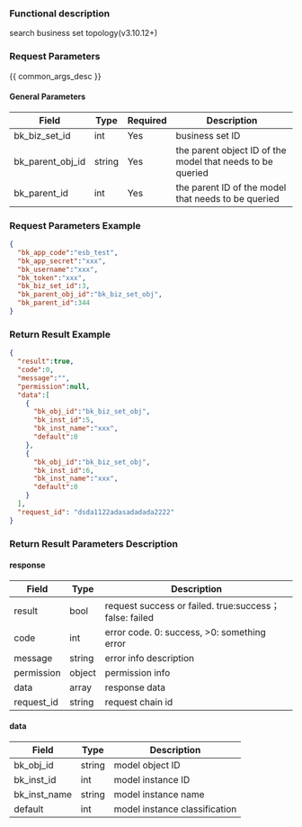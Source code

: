 ### Functional description


search business set topology(v3.10.12+)

### Request Parameters

{{ common_args_desc }}

#### General Parameters

| Field      |  Type      | Required   |  Description   |
|-----------|------------|--------|------------|
| bk_biz_set_id    | int    | Yes | business set ID |
| bk_parent_obj_id | string | Yes | the parent object ID of the model that needs to be queried|
| bk_parent_id     | int    | Yes | the parent ID of the model that needs to be queried |

### Request Parameters Example

```json
{
  "bk_app_code":"esb_test",
  "bk_app_secret":"xxx",
  "bk_username":"xxx",
  "bk_token":"xxx",
  "bk_biz_set_id":3,
  "bk_parent_obj_id":"bk_biz_set_obj",
  "bk_parent_id":344
}
```

### Return Result Example

```json
{
  "result":true,
  "code":0,
  "message":"",
  "permission":null,
  "data":[
    {
      "bk_obj_id":"bk_biz_set_obj",
      "bk_inst_id":5,
      "bk_inst_name":"xxx",
      "default":0
    },
    {
      "bk_obj_id":"bk_biz_set_obj",
      "bk_inst_id":6,
      "bk_inst_name":"xxx",
      "default":0
    }
  ],
  "request_id": "dsda1122adasadadada2222"
}
```

### Return Result Parameters Description
#### response

| Field    | Type   | Description                          |
| ------- | ------ | ------------------------------------- |
| result  | bool   | request success or failed. true:success；false: failed  |
| code    | int    | error code. 0: success, >0: something error  |
| message | string | error info description                     |
| permission    | object | permission info     |
| data    | array | response data                             |
| request_id    | string | request chain id     |

#### data

| Field    | Type   | Description        |
| ------- | ------ | --------------- |
| bk_obj_id  | string   | model object ID  |
| bk_inst_id    | int    | model instance ID   |
| bk_inst_name | string | model instance name   |
| default    | int | model instance classification |


